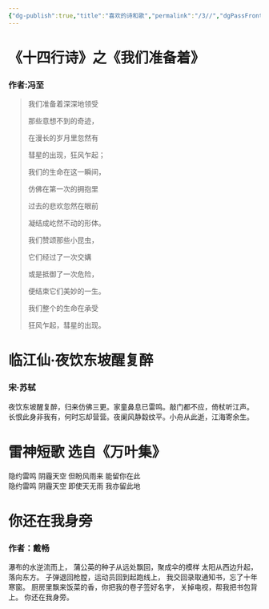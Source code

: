 ```yaml
---
{"dg-publish":true,"title":"喜欢的诗和歌","permalink":"/3//","dgPassFrontmatter":true}
---
```


# 《十四行诗》之《我们准备着》
### 作者:冯至

> 我们准备着深深地领受
> 
> 那些意想不到的奇迹，
> 
> 在漫长的岁月里忽然有
> 
> 彗星的出现，狂风乍起；
> 
> 我们的生命在这一瞬间，
> 
> 仿佛在第一次的拥抱里
> 
> 过去的悲欢忽然在眼前
> 
> 凝结成屹然不动的形体。
> 
> 我们赞颂那些小昆虫，
> 
> 它们经过了一次交媾
> 
> 或是抵御了一次危险，
> 
> 便结束它们美妙的一生。
> 
> 我们整个的生命在承受
> 
> 狂风乍起，彗星的出现。


# 临江仙·夜饮东坡醒复醉
### 宋·苏轼
夜饮东坡醒复醉，归来仿佛三更。家童鼻息已雷鸣。敲门都不应，倚杖听江声。
长恨此身非我有，何时忘却营营。夜阑风静縠纹平。小舟从此逝，江海寄余生。


# 雷神短歌 选自《万叶集》
隐约雷鸣 阴霾天空 但盼风雨来 能留你在此  
隐约雷鸣 阴霾天空 即使天无雨 我亦留此地


# 你还在我身旁
### 作者：戴畅
瀑布的水逆流而上，
蒲公英的种子从远处飘回，聚成伞的模样
太阳从西边升起，落向东方。
子弹退回枪膛，运动员回到起跑线上，
我交回录取通知书，忘了十年寒窗。
厨房里飘来饭菜的香，你把我的卷子签好名字，
关掉电视，帮我把书包背上。
你还在我身旁。